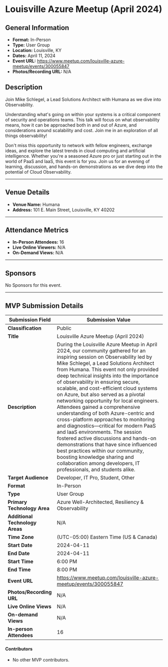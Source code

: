 # Louisville Azure Meetup (April 2024)

## General Information

- **Format:** In-Person
- **Type:** User Group
- **Location:** Louisville, KY
- **Dates:** April 11, 2024
- **Event URL:** https://www.meetup.com/louisville-azure-meetup/events/300055847
- **Photos/Recording URL:** N/A

## Description

Join Mike Schlegel, a Lead Solutions Architect with Humana as we dive into Observability.

Understanding what's going on within your systems is a critical component of security and operations teams. This talk will focus on what observability means, how it can be approached both in and out of Azure, and considerations around scalability and cost. Join me in an exploration of all things observability!

Don't miss this opportunity to network with fellow engineers, exchange ideas, and explore the latest trends in cloud computing and artificial intelligence. Whether you're a seasoned Azure pro or just starting out in the world of PaaS and IaaS, this event is for you. Join us for an evening of learning, discussion, and hands-on demonstrations as we dive deep into the potential of Cloud Observability.

---

## Venue Details

- **Venue Name:** Humana
- **Address:** 101 E. Main Street, Louisville, KY 40202

---

## Attendance Metrics

- **In-Person Attendees:** 16
- **Live Online Viewers:** N/A
- **On-Demand Views:** N/A

---

## Sponsors

No Sponsors for this event.

---

## MVP Submission Details

| Submission Field                | Submission Value                                             |
| ------------------------------- | ------------------------------------------------------------ |
| **Classification**              | Public                                                       |
| **Title**                       | Louisville Azure Meetup (April 2024)                         |
| **Description**                 | During the Louisville Azure Meetup in April 2024, our community gathered for an inspiring session on Observability led by Mike Schlegel, a Lead Solutions Architect from Humana. This event not only provided deep technical insights into the importance of observability in ensuring secure, scalable, and cost-efficient cloud systems on Azure, but also served as a pivotal networking opportunity for local engineers. Attendees gained a comprehensive understanding of both Azure-centric and cross-platform approaches to monitoring and diagnostics—critical for modern PaaS and IaaS environments. The session fostered active discussions and hands-on demonstrations that have since influenced best practices within our community, boosting knowledge sharing and collaboration among developers, IT professionals, and students alike. |
| **Target Audience**             | Developer, IT Pro, Student, Other                            |
| **Format**                      | In-Person                                                    |
| **Type**                        | User Group                                                   |
| **Primary Technology Area**     | Azure Well-Architected, Resiliency & Observability           |
| **Additional Technology Areas** | N/A                                                          |
| **Time Zone**                   | (UTC-05:00) Eastern Time (US & Canada)                       |
| **Start Date**                  | 2024-04-11                                                   |
| **End Date**                    | 2024-04-11                                                   |
| **Start Time**                  | 6:00 PM                                                      |
| **End Time**                    | 8:00 PM                                                      |
| **Event URL**                   | https://www.meetup.com/louisville-azure-meetup/events/300055847 |
| **Photos/Recording URL**        | N/A                                                          |
| **Live Online Views**           | N/A                                                          |
| **On-demand Views**             | N/A                                                          |
| **In-person Attendees**         | 16                                                           |

#### Contributors

- No other MVP contributors.